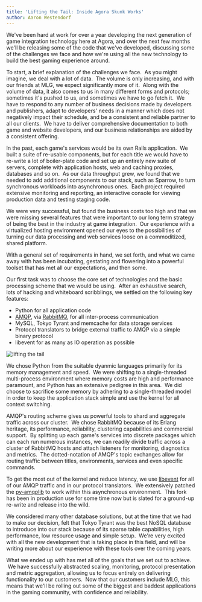 ```yaml
---
title: 'Lifting the Tail: Inside Agora Skunk Works'
author: Aaron Westendorf
---
```


We've been hard at work for over a year developing the next generation of game integration technology here at Agora, and over the next few months we'll be releasing some of the code that we've developed, discussing some of the challenges we face and how we're using all the new technology to build the best gaming experience around.


To start, a brief explanation of the challenges we face.  As you might imagine, we deal with a lot of data.  The volume is only increasing, and with our friends at MLG, we expect significantly more of it.  Along with the volume of data, it also comes to us in many different forms and protocols; sometimes it's pushed to us, and sometimes we have to go fetch it.  We have to respond to any number of business decisions made by developers and publishers, adapt to developers' needs in a manner which does not negatively impact their schedule, and be a consistent and reliable partner to all our clients.  We have to deliver comprehensive documentation to both game and website developers, and our business relationships are aided by a consistent offering.
 

In the past, each game's services would be its own Rails application.  We built a suite of re-usable components, but for each title we would have to re-write a lot of boiler-plate code and set up an entirely new suite of servers, complete with application hosts, web and caching proxies, databases and so on.  As our data throughput grew, we found that we needed to add additional components to our stack, such as Sparrow, to turn synchronous workloads into asynchronous ones.  Each project required extensive monitoring and reporting, an interactive console for viewing production data and testing staging code.
 

We were very successful, but found the business costs too high and that we were missing several features that were important to our long term strategy of being the best in the industry at game integration.  Our experience with a virtualized hosting environment opened our eyes to the possibilities of turning our data processing and web services loose on a commoditized, shared platform.
 

With a general set of requirements in hand, we set forth, and what we came away with has been incubating, gestating and flowering into a powerful toolset that has met all our expectations, and then some.
 

Our first task was to choose the core set of technologies and the basic processing scheme that we would be using.  After an exhaustive search, lots of hacking and whiteboard scribblings, we settled on the following key features:
 
- Python for all application code
- [AMQP](http://www.amqp.org), via [RabbitMQ](http://www.rabbitmq.com), for all inter-process communication
- MySQL, Tokyo Tyrant and memcache for data storage services
- Protocol translators to bridge external traffic to AMQP via a simple binary protocol
- libevent for as many as IO operation as possible

![](uploads/2010/06/lifting_the_tail.png "lifting the tail")
 

We chose Python from the suitable dyanmic languages primarily for its memory management and speed.  We were shifting to a single-threaded multi-process environment where memory costs are high and performance paramount, and Python has an extensive pedigree in this area.  We did choose to sacrifice some memory by adhering to a single-threaded model in order to keep the application stack simple and use the kernel for all context switching.
 

AMQP's routing scheme gives us powerful tools to shard and aggregate traffic across our cluster.  We chose RabbitMQ because of its Erlang heritage, its performance, reliability, clustering capabilities and commercial support.  By splitting up each game's services into discrete packages which can each run numerous instances, we can readily divide traffic across a cluster of RabbitMQ hosts and attach listeners for monitoring, diagnostics and metrics.  The dotted-notation of AMQP's topic exchanges allow for routing traffic between titles, environments, services and even specific commands.
 

To get the most out of the kernel and reduce latency, we use [libevent](http://monkey.org/~provos/libevent/) for all of our AMQP traffic and in our protocol translators.  We extensively patched the [py-amqplib](http://barryp.org/software/py-amqplib/) to work within this asynchronous environment.  This fork has been in production use for some time now but is slated for a ground-up re-write and release into the wild.
 

We considered many other database solutions, but at the time that we had to make our decision, felt that Tokyo Tyrant was the best NoSQL database to introduce into our stack because of its sparse table capabilities, high performance, low resource usage and simple setup.  We're very excited with all the new development that is taking place in this field, and will be writing more about our experience with these tools over the coming years.
 

What we ended up with has met all of the goals that we set out to achieve.  We have successfully abstracted scaling, monitoring, protocol presentation and metric aggregation, allowing us to focus entirely on delivering functionality to our customers.  Now that our customers include MLG, this means that we'll be rolling out some of the biggest and baddest applications in the gaming community, with confidence and reliability.
